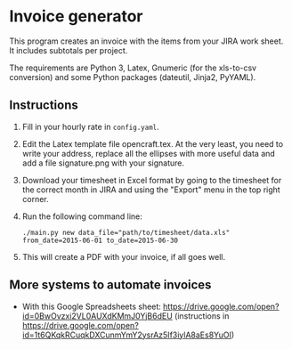 Invoice generator
=================

This program creates an invoice with the items from your JIRA work sheet. It includes subtotals per project.

The requirements are Python 3, Latex, Gnumeric (for the xls-to-csv conversion) and some Python packages (dateutil, Jinja2, PyYAML).


Instructions
------------
 
1. Fill in your hourly rate in `config.yaml`.
           
2. Edit the Latex template file opencraft.tex. At the very least, you need to write your address, replace all the ellipses with more useful data and add a file signature.png with your signature.
           
3. Download your timesheet in Excel format by going to the timesheet for the correct month in JIRA and using the "Export" menu in the top right corner.
           
4. Run the following command line:
    
    ```
    ./main.py new data_file="path/to/timesheet/data.xls" from_date=2015-06-01 to_date=2015-06-30
    ```

5. This will create a PDF with your invoice, if all goes well.
           
           
More systems to automate invoices
---------------------------------

- With this Google Spreadsheets sheet: https://drive.google.com/open?id=0BwOvzxi2VL0AUXdKMmJ0YjB6dEU (instructions in https://drive.google.com/open?id=1t6QKqkRCuqkDXCunmYmY2ysrAz5If3iylA8aEs8YuOI)
